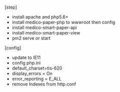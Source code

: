 [step]
- install apache and  php5.6+
- install medico-paper-php to wwwroot  then config
- install medico-smart-paper-api
- install medico-smart-paper-view
- pm2 serve or start


[config]
- update to IE11
- config php.ini  
- default_charset=tis-620
- display_errors = On
- error_reporting = E_ALL
- remove Indexes from http.conf

